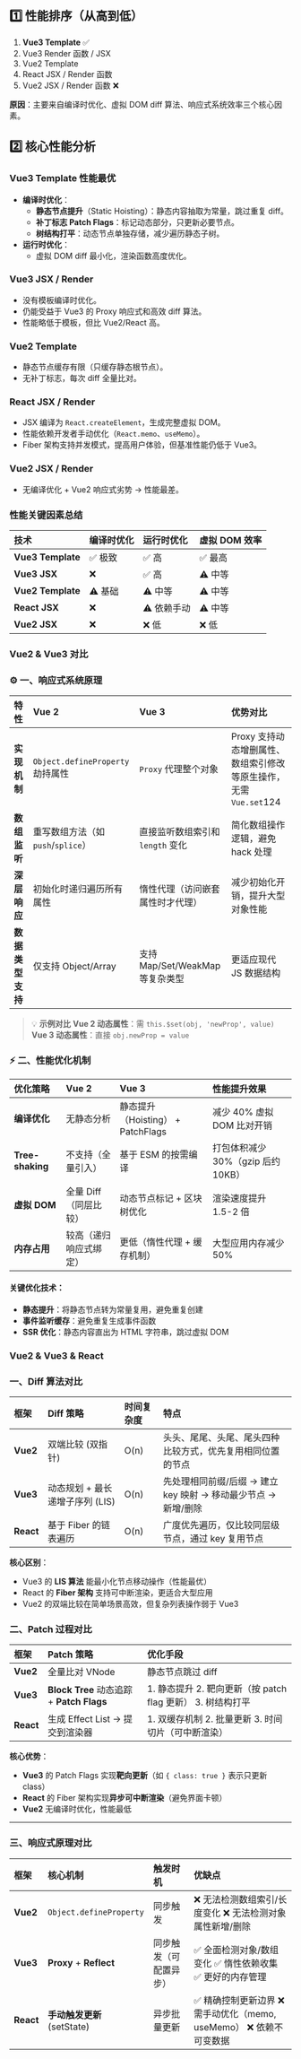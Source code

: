 ## **1️⃣ 性能排序（从高到低）**

1. **Vue3 Template** ✅
2. Vue3 Render 函数 / JSX
3. Vue2 Template
4. React JSX / Render 函数
5. Vue2 JSX / Render 函数 ❌

**原因**：主要来自编译时优化、虚拟 DOM diff 算法、响应式系统效率三个核心因素。

## **2️⃣ 核心性能分析**

### **Vue3 Template 性能最优**

- **编译时优化**：
  - **静态节点提升**（Static Hoisting）：静态内容抽取为常量，跳过重复 diff。
  - **补丁标志 Patch Flags**：标记动态部分，只更新必要节点。
  - **树结构打平**：动态节点单独存储，减少遍历静态子树。
- **运行时优化**：
  - 虚拟 DOM diff 最小化，渲染函数高度优化。

### **Vue3 JSX / Render**

- 没有模板编译时优化。
- 仍能受益于 Vue3 的 Proxy 响应式和高效 diff 算法。
- 性能略低于模板，但比 Vue2/React 高。

### **Vue2 Template**

- 静态节点缓存有限（只缓存静态根节点）。
- 无补丁标志，每次 diff 全量比对。

### **React JSX / Render**

- JSX 编译为 `React.createElement`，生成完整虚拟 DOM。
- 性能依赖开发者手动优化（`React.memo`、`useMemo`）。
- Fiber 架构支持并发模式，提高用户体验，但基准性能仍低于 Vue3。

### **Vue2 JSX / Render**

- 无编译优化 + Vue2 响应式劣势 → 性能最差。

### **性能关键因素总结**

| 技术              | 编译时优化 | 运行时优化 | 虚拟 DOM 效率 |
| :---------------- | :--------- | :--------- | :------------ |
| **Vue3 Template** | ✅ 极致     | ✅ 高       | ✅ 最高        |
| **Vue3 JSX**      | ❌          | ✅ 高       | ⚠️ 中等        |
| **Vue2 Template** | ⚠️ 基础     | ⚠️ 中等     | ⚠️ 中等        |
| **React JSX**     | ❌          | ⚠️ 依赖手动 | ⚠️ 中等        |
| **Vue2 JSX**      | ❌          | ❌ 低       | ❌ 低          |

### Vue2 & Vue3 对比

### ⚙️ **一、响应式系统原理**

| **特性**         | **Vue 2**                          | **Vue 3**                        | **优势对比**                                                 |
| :--------------- | :--------------------------------- | :------------------------------- | :----------------------------------------------------------- |
| **实现机制**     | `Object.defineProperty` 劫持属性   | `Proxy` 代理整个对象             | Proxy 支持动态增删属性、数组索引修改等原生操作，无需 `Vue.set`124 |
| **数组监听**     | 重写数组方法（如 `push`/`splice`） | 直接监听数组索引和 `length` 变化 | 简化数组操作逻辑，避免 hack 处理                             |
| **深层响应**     | 初始化时递归遍历所有属性           | 惰性代理（访问嵌套属性时才代理） | 减少初始化开销，提升大型对象性能                             |
| **数据类型支持** | 仅支持 Object/Array                | 支持 Map/Set/WeakMap 等复杂类型  | 更适应现代 JS 数据结构                                       |

> 💡 **示例对比**
> **Vue 2 动态属性**：需 `this.$set(obj, 'newProp', value)`
> **Vue 3 动态属性**：直接 `obj.newProp = value`

### ⚡ **二、性能优化机制**

| **优化策略**     | **Vue 2**              | **Vue 3**                         | **性能提升效果**                   |
| :--------------- | :--------------------- | :-------------------------------- | :--------------------------------- |
| **编译优化**     | 无静态分析             | 静态提升（Hoisting） + PatchFlags | 减少 40% 虚拟 DOM 比对开销         |
| **Tree-shaking** | 不支持（全量引入）     | 基于 ESM 的按需编译               | 打包体积减少 30%（gzip 后约 10KB） |
| **虚拟 DOM**     | 全量 Diff（同层比较）  | 动态节点标记 + 区块树优化         | 渲染速度提升 1.5-2 倍              |
| **内存占用**     | 较高（递归响应式绑定） | 更低（惰性代理 + 缓存机制）       | 大型应用内存减少 50%               |

#### 关键优化技术：

- **静态提升**：将静态节点转为常量复用，避免重复创建
- **事件监听缓存**：避免重复生成事件函数
- **SSR 优化**：静态内容直出为 HTML 字符串，跳过虚拟 DOM



### Vue2 & Vue3 & React

### 一、Diff 算法对比

| 框架      | Diff 策略                       | 时间复杂度 | 特点                                                         |
| :-------- | :------------------------------ | :--------- | :----------------------------------------------------------- |
| **Vue2**  | 双端比较 (双指针)               | O(n)       | 头头、尾尾、头尾、尾头四种比较方式，优先复用相同位置的节点   |
| **Vue3**  | 动态规划 + 最长递增子序列 (LIS) | O(n)       | 先处理相同前缀/后缀 → 建立 key 映射 → 移动最少节点 → 新增/删除 |
| **React** | 基于 Fiber 的链表遍历           | O(n)       | 广度优先遍历，仅比较同层级节点，通过 key 复用节点            |

**核心区别**：

- Vue3 的 **LIS 算法** 能最小化节点移动操作（性能最优）
- React 的 **Fiber 架构** 支持可中断渲染，更适合大型应用
- Vue2 的双端比较在简单场景高效，但复杂列表操作弱于 Vue3

### 二、Patch 过程对比

| 框架      | Patch 策略                                | 优化手段                                                    |
| :-------- | :---------------------------------------- | :---------------------------------------------------------- |
| **Vue2**  | 全量比对 VNode                            | 静态节点跳过 diff                                           |
| **Vue3**  | **Block Tree** 动态追踪 + **Patch Flags** | 1. 静态提升 2. 靶向更新（按 patch flag 更新） 3. 树结构打平 |
| **React** | 生成 Effect List → 提交到渲染器           | 1. 双缓存机制 2. 批量更新 3. 时间切片（可中断渲染）         |

**核心优势**：

- **Vue3** 的 Patch Flags 实现**靶向更新**（如 `{ class: true }` 表示只更新 class）
- **React** 的 Fiber 架构实现**异步可中断渲染**（避免界面卡顿）
- **Vue2** 无编译时优化，性能最低

------

### 三、响应式原理对比

| 框架      | 核心机制                    | 触发时机               | 优缺点                                                       |
| :-------- | :-------------------------- | :--------------------- | :----------------------------------------------------------- |
| **Vue2**  | `Object.defineProperty`     | 同步触发               | ❌ 无法检测数组索引/长度变化 ❌ 无法检测对象属性新增/删除      |
| **Vue3**  | **Proxy** + **Reflect**     | 同步触发（可配置异步） | ✅ 全面检测对象/数组变化 ✅ 惰性依赖收集 ✅ 更好的内存管理      |
| **React** | **手动触发更新** (setState) | 异步批量更新           | ✅ 精确控制更新边界 ❌ 需手动优化（memo, useMemo） ❌ 依赖不可变数据 |